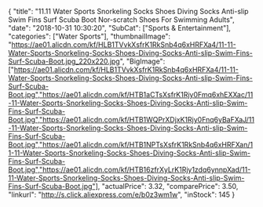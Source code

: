 {
	"title": "11.11 Water Sports Snorkeling Socks Shoes Diving Socks Anti-slip Swim Fins Surf Scuba Boot Nor-scratch Shoes For Swimming Adults",
	"date": "2018-10-31 10:30:20",
	"SubCat": ["Sports & Entertainment"],
	"categories": ["Water Sports"],
	"thumbnailImage": "https://ae01.alicdn.com/kf/HLB1TVvkXsfrK1RkSnb4q6xHRFXa4/11-11-Water-Sports-Snorkeling-Socks-Shoes-Diving-Socks-Anti-slip-Swim-Fins-Surf-Scuba-Boot.jpg_220x220.jpg",
	"BigImage": ["https://ae01.alicdn.com/kf/HLB1TVvkXsfrK1RkSnb4q6xHRFXa4/11-11-Water-Sports-Snorkeling-Socks-Shoes-Diving-Socks-Anti-slip-Swim-Fins-Surf-Scuba-Boot.jpg","https://ae01.alicdn.com/kf/HTB1aCTsXsfrK1Rjy0Fmq6xhEXXac/11-11-Water-Sports-Snorkeling-Socks-Shoes-Diving-Socks-Anti-slip-Swim-Fins-Surf-Scuba-Boot.jpg","https://ae01.alicdn.com/kf/HTB1WQPrXDjxK1Rjy0Fnq6yBaFXaJ/11-11-Water-Sports-Snorkeling-Socks-Shoes-Diving-Socks-Anti-slip-Swim-Fins-Surf-Scuba-Boot.jpg","https://ae01.alicdn.com/kf/HTB1NPTsXsfrK1RkSnb4q6xHRFXan/11-11-Water-Sports-Snorkeling-Socks-Shoes-Diving-Socks-Anti-slip-Swim-Fins-Surf-Scuba-Boot.jpg","https://ae01.alicdn.com/kf/HTB16zfrXyLrK1Rjy1zdq6ynnpXad/11-11-Water-Sports-Snorkeling-Socks-Shoes-Diving-Socks-Anti-slip-Swim-Fins-Surf-Scuba-Boot.jpg"],
	"actualPrice": 3.32,
	"comparePrice": 3.50,
	"linkurl": "http://s.click.aliexpress.com/e/b0z3wm1w",
	"inStock": 145
}
